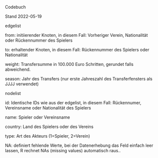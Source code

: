 Codebuch

Stand 2022-05-19

	
edgelist

from: initiierender Knoten, in diesem Fall: Vorheriger Verein, Nationalität oder Rückennummer des Spielers

to: erhaltender Knoten, in diesem Fall: Rückennummer des Spielers oder Nationalität

weight: Transfersumme in 100.000 Euro Schritten, gerundet falls abweichend.

season: Jahr des Transfers (nur erste Jahreszahl des Transferfensters als JJJJ verwendet)

	
nodelist

id: Identische IDs wie aus der edgelist, in diesem Fall: Rückennumer, Vereinsname oder Nationalität des Spielers

name: Spieler oder Vereinsname

country: Land des Spielers oder des Vereins

type: Art des Akteurs (1=Spieler, 2=Verein)
	
	
	
NA: definiert fehlende Werte, bei der Datenerhebung das Feld einfach leer lassen, R rechnet NAs (missing values) automatisch raus..
	
